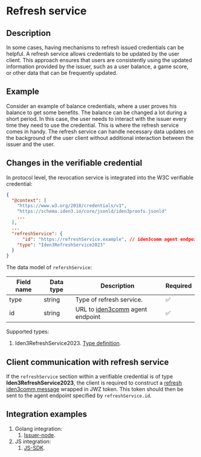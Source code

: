 # Refresh service

## Description

In some cases, having mechanisms to refresh issued credentials can be helpful. A refresh service allows credentials to be updated by the user client. This approach ensures that users are consistently using the updated information provided by the issuer, such as a user balance, a game score, or other data that can be frequently updated.

## Example

Consider an example of balance credentials, where a user proves his balance to get some benefits. The balance can be changed a lot during a short period. In this case, the user needs to interact with the issuer every time they need to use the credential. This is where the refresh service comes in handy. The refresh service can handle necessary data updates on the background of the user client without additional interaction between the issuer and the user.

## Changes in the verifiable credential

In protocol level, the revocation service is integrated into the W3C verifiable credential:

```json
{
  "@context": [
    "https://www.w3.org/2018/credentials/v1",
    "https://schema.iden3.io/core/jsonld/iden3proofs.jsonld"
    ...
  ],
  ...
  "refreshService": {
	  "id": "https://refreshService.example", // iden3comm agent endpoint
    "type": "Iden3RefreshService2023"
  }
}
```

The data model of `refershService`:

| Field name | Data type | Description | Required |
| --- | --- | --- | --- |
| type | string | Type of refresh service. | ✅ |
| id | string | URL to [iden3comm](https://iden3-communication.io/) agent endpoint | ✅ |

Supported types:

1. Iden3RefreshService2023. [Type definition](https://github.com/iden3/claim-schema-vocab/blob/main/core/jsonld/iden3proofs.jsonld#L284).

## Client communication with refresh service

If the `refreshService` section within a verifiable credential is of type **Iden3RefreshService2023**, the client is required to construct a [refresh iden3comm message](https://iden3-communication.io/credentials/1.0/refresh/) wrapped in JWZ token. This token should then be sent to the agent endpoint specified by `refreshService.id`.

## Integration examples

1. Golang integration:
    1. [Issuer-node](https://github.com/0xPolygonID/issuer-node).
2. JS integration:
    1. [JS-SDK](https://github.com/0xPolygonID/js-sdk).
